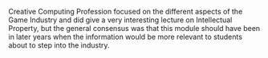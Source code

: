 Creative Computing Profession focused on the different aspects of the Game Industry and did give a very interesting lecture on Intellectual Property, but the general consensus was that this module should have been in later years when the information would be more relevant to students about to step into the industry.